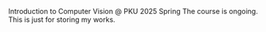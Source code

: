 Introduction to Computer Vision @ PKU 2025 Spring
The course is ongoing. This is just for storing my works.
